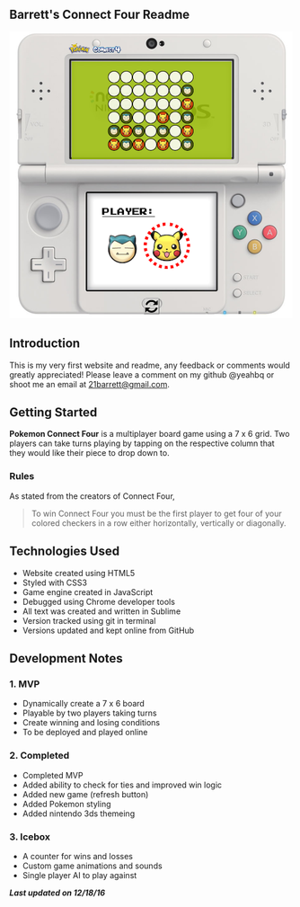 ## Barrett's Connect Four Readme

![](project1-screenshot.png)

## Introduction
This is my very first website and readme, any feedback or comments would 
greatly appreciated! Please leave a comment on my github @yeahbq or 
shoot me an email at 21barrett@gmail.com.

## Getting Started

**Pokemon Connect Four** is a multiplayer board game using a 7 x 6
grid. Two players can take turns playing by tapping on the respective
column that they would like their piece to drop down to.

### Rules
As stated from the creators of Connect Four, 
>To win Connect Four you must be the first player to get four of your 
>colored checkers in a row either horizontally, vertically or diagonally.

## Technologies Used
* Website created using HTML5
* Styled with CSS3 
* Game engine created in JavaScript
* Debugged using Chrome developer tools
* All text was created and written in Sublime
* Version tracked using git in terminal
* Versions updated and kept online from GitHub

## Development Notes

### 1. MVP
* Dynamically create a 7 x 6 board
* Playable by two players taking turns
* Create winning and losing conditions
* To be deployed and played online

### 2. Completed
* Completed MVP
* Added ability to check for ties and improved win logic
* Added new game (refresh button)
* Added Pokemon styling
* Added nintendo 3ds themeing

### 3. Icebox
* A counter for wins and losses
* Custom game animations and sounds
* Single player AI to play against

**_Last updated on 12/18/16_**
